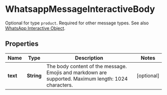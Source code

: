 

# WhatsappMessageInteractiveBody

Optional for type `product`. Required for other message types. See also [WhatsApp Interactive Object](https://developers.facebook.com/docs/whatsapp/cloud-api/reference/messages#interactive-object).

## Properties

| Name | Type | Description | Notes |
|------------ | ------------- | ------------- | -------------|
|**text** | **String** | The body content of the message. Emojis and markdown are supported. Maximum length: 1024 characters. |  [optional] |



